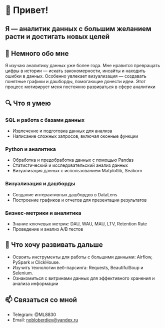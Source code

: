 # 👋 Привет!  
## Я — аналитик данных с большим желанием расти и достигать новых целей
## 🎯 Немного обо мне
Я изучаю аналитику данных уже более года. Мне нравится превращать цифры в истории — искать закономерности, инсайты и находить ошибки в данных. Особенно увлекает визуализация — создавать понятные графики и дашборды, помогающие донести идеи. Этот процесс мотивирует меня постоянно развиваться в сфере аналитики
## 🔍 Что я умею
### SQL и работа с базами данных
- Извлечение и подготовка данных для анализа
- Написание сложных запросов, включая оконные функции
### Python и аналитика
- Обработка и предобработка данных с помощью Pandas
- Статистический и исследовательский анализ данных
- Визуализация данных с использованием Matplotlib, Seaborn
### Визуализация и дашборды
- Создание интерактивных дашбордов в DataLens
- Построение графиков и отчетов для презентации результатов
### Бизнес-метрики и аналитика
- Знание ключевых метрик: DAU, WAU, MAU, LTV, Retention Rate
- Проведение и анализ A/B тестов
## 🚀 Что хочу развивать дальше
- Освоить инструменты для работы с большими данными: Airflow, PySpark и ClickHouse.
- Изучить технологии веб-парсинга: Requests, BeautifulSoup и Selenium.
- Ознакомиться с витринами данных для эффективного хранения и анализа информации
## 📫 Связаться со мной
- Telegram: @ML8830
- Email: nobloberdiev@yandex.ru
